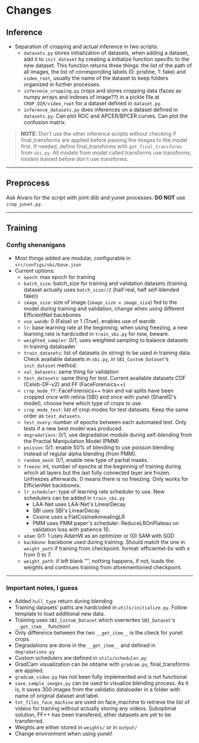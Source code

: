# Changes

## Inference
- Separation of cropping and actual inference in two scripts:  
    - `datasets.py` stores initialization of datasets, when adding a dataset, add it to `init_dataset` by creating a initialize function specific to the new dataset. This function returns three things: the list of the path of all images, the list of corresponding labels (0: pristine, 1: fake) and `video_root`, usually the name of the dataset to keep folders organized in further processes.  
    - `inference_cropping.py` crops and stores cropping data (faces as numpy arrays and indexes of image??) in a pickle file at `CROP_DIR/video_root` for a dataset defined in `dataset.py`.
    - `inference_datasets.py` does inferences on a dataset defined in `datasets.py`. Can plot ROC and APCER/BPCER curves. Can plot the confusion matrix.

> **NOTE:** Don't use the other inference scripts without checking if final_transforms are applied before passing the images to the model first. If needed, define final_transforms with `get_final_transforms` from `sbi.py`. All models from model called transforms use transforms, models trained before don't use transforms.

---

## Preprocess
Ask Alvaro for the script with joint dlib and yunet processes. **DO NOT** use `crop_yunet.py`.

---

## Training

### Config shenanigans
- Most things added are modular, configurable in `src/configs/sbi/base.json`
- Current options:
    - `epoch`: max epoch for training
    - `batch_size`: batch_size for training and validation datasets (training dataset actually uses `batch_size//2` (half real, half self-blended fake))
    - `image_size`: size of image (`image_size x image_size`) fed to the model during training and validation, change when using different EfficientNet backbones
    - `use_wandb`: 0 (False) or 1 (True), enables use of wandb
    - `lr`: base learning rate at the beginning, when using freezing, a new learning rate is hardcoded in `train_sbi.py` for now, beware.
    - `weighted_sampler`: 0/1, uses weighted sampling to balance datasets in training dataloader
    - `train_datasets`: list of datasets (in string) to be used in training data. Check available datasets in `sbi.py`, in `SBI_Custom_Dataset`'s `init_dataset` method.
    - `val_datasets`: same thing for validation
    - `test_datasets`: same thing for test. Current available datasets CDF (Celeb-DF-v2) and FF (FaceForensics++)
    - `crop_mode_ff`: FaceForensics++ train and val splits have been cropped once with retina (SBI) and once with yunet (ShareID's model), choose here which type of crops to use.
    - `crop_mode_test`: list of crop modes for test datasets. Keep the same order as `test_datasets`.
    - `test_every`: number of epochs between each automated test. Only tests if a new best model was produced.
    - `degradations`: 0/1, use degradation module during self-blending from the Practial Manipulation Model (PMM)
    - `poisson`: 0/1: enable 50% of blending to use poisson blending instead of regular alpha blending (from PMM).
    - `random_mask`: 0/1, enable new type of partial masks.
    - `freeze`: int, number of epochs at the beginning of training during which all layers but the last fully connected layer are frozen. Unfreezes afterwards. 0 means there is no freezing. Only works for EfficienNet backbones.
    - `lr_scheduler`: type of learning rate scheduler to use. New schedulers can be added in `train_sbi.py`
        - LAA-Net uses LAA-Net's LinearDecay
        - SBI uses SBI's LinearDecay
        - Cosine uses a FlatCosineAnnealingLR
        - PMM uses PMM paper's scheduler: ReduceLROnPlateau on validation loss with patience 10.
    - `adam`: 0/1: 1 uses AdamW as an optimizer or (0) SAM with SGD
    - `backbone`: backbone used during training. Should match the one in `weight_path` if training from checkpoint. format: efficientet-bx with x from 0 to 7.
    - `weight_path`: if left blank "", nothing happens, if not, loads the weights and continues training from aforementioned checkpoint.

---

### Important notes, I guess
- Added `hull_type` return during blending
- Training datasets' paths are hardcoded in `utils/initialize.py`. Follow template to load additional new data.
- Training uses `SBI_Custom_Dataset` which overwrites `SBI_Dataset`'s `__get_item__` function!
- Only difference between the two `__get_item__` is the check for yunet crops. 
- Degradations are done in the `__get_item__` and defined in `degradations.py`
- Custom schedulers are defined in `utils/scheduler.py`
- GradCam visualization can be obtaine with `gradcam.py`, final_transforms are applied.
- `gradcam_video.py` has not been fully implemented and is not functional
- `save_sample_images.py` can be used to visualize blending process. As it is, it saves 300 images from the validatio dataloader in a folder with name of original dataset and label.
- `txt_files_face_machine` are used on face_machine to retrieve the list of videos for training without actually storing any videos. Suboptimal solution, FF++ has been transfered, other datasets are yet to be transferred.
- Weights are either stored in `weights/` or in `output/`
- Change environment when using yunet!